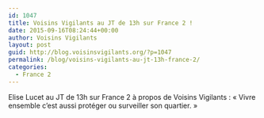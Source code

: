 ```yaml
---
id: 1047
title: Voisins Vigilants au JT de 13h sur France 2 !
date: 2015-09-16T08:24:44+00:00
author: Voisins Vigilants
layout: post
guid: http://blog.voisinsvigilants.org/?p=1047
permalink: /blog/voisins-vigilants-au-jt-13h-france-2/
categories:
  - France 2
---
```

Elise Lucet au JT de 13h sur France 2 à propos de Voisins Vigilants : &laquo;&nbsp;Vivre ensemble c&rsquo;est aussi protéger ou surveiller son quartier.&nbsp;&raquo;



&nbsp;